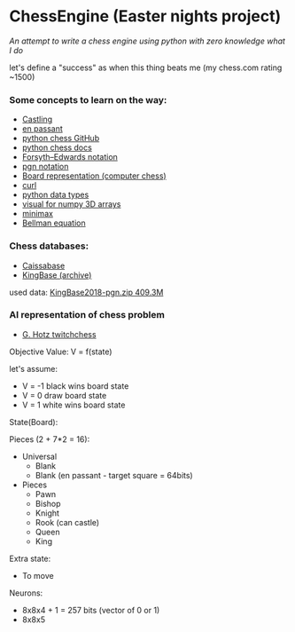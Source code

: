 # ChessEngine (Easter nights project)

*An attempt to write a chess engine using python with zero knowledge what I do*

let's define a "success" as when this thing beats me (my chess.com rating ~1500) 
 

### Some concepts to learn on the way:

- [Castling](https://en.wikipedia.org/wiki/Castling)
- [en passant](https://en.wikipedia.org/wiki/En_passant)
- [python chess GitHub](https://github.com/niklasf/python-chess)
- [python chess docs](https://python-chess.readthedocs.io/en/latest/)
- [Forsyth–Edwards notation](https://en.wikipedia.org/wiki/Forsyth%E2%80%93Edwards_Notation)
- [pgn notation](https://en.wikipedia.org/wiki/Portable_Game_Notation)
- [Board representation (computer chess)](https://en.wikipedia.org/wiki/Board_representation_(computer_chess))
- [curl](https://www.prostdev.com/post/the-power-of-curl)
- [python data types](https://jakevdp.github.io/PythonDataScienceHandbook/02.01-understanding-data-types.html)
- [visual for numpy 3D arrays](https://jalammar.github.io/visual-numpy/)
- [minimax](https://en.wikipedia.org/wiki/Minimax)
- [Bellman equation](https://en.wikipedia.org/wiki/Bellman_equation)

### Chess databases:

- [Caissabase](http://caissabase.co.uk/)
- [KingBase (archive)](https://archive.org/details/KingBase2018)

used data: [KingBase2018-pgn.zip 409.3M](https://archive.org/download/KingBase2018)

### AI representation of chess problem

- [G. Hotz twitchchess](https://gitshub.com/geohot/twitchchess)

Objective Value: V = f(state) 

let's assume:
- V = -1 black wins board state
- V = 0 draw board state
- V = 1 white wins board state 


State(Board):

Pieces (2 + 7*2 = 16):
- Universal
    - Blank
    - Blank (en passant - target square = 64bits)
- Pieces 
    - Pawn
    - Bishop
    - Knight
    - Rook (can castle)
    - Queen
    - King

Extra state:
- To move

Neurons:
- 8x8x4 + 1 = 257 bits (vector of 0 or 1)
- 8x8x5 
